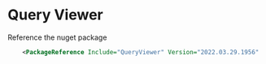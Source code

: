 # Query Viewer

Reference the nuget package 

```xml
    <PackageReference Include="QueryViewer" Version="2022.03.29.1956"  PrivateAssets="all" OutputItemType="Analyzer" ReferenceOutputAssembly="false" />
```


